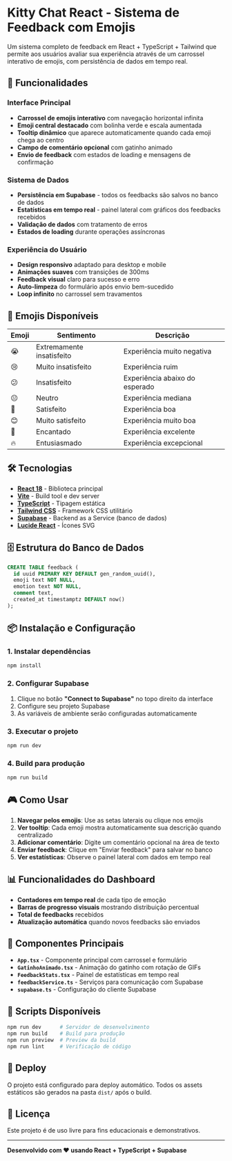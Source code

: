 # Kitty Chat React - Sistema de Feedback com Emojis

Um sistema completo de feedback em React + TypeScript + Tailwind que permite aos usuários avaliar sua experiência através de um carrossel interativo de emojis, com persistência de dados em tempo real.

## 🎯 Funcionalidades

### Interface Principal
- **Carrossel de emojis interativo** com navegação horizontal infinita
- **Emoji central destacado** com bolinha verde e escala aumentada
- **Tooltip dinâmico** que aparece automaticamente quando cada emoji chega ao centro
- **Campo de comentário opcional** com gatinho animado
- **Envio de feedback** com estados de loading e mensagens de confirmação

### Sistema de Dados
- **Persistência em Supabase** - todos os feedbacks são salvos no banco de dados
- **Estatísticas em tempo real** - painel lateral com gráficos dos feedbacks recebidos
- **Validação de dados** com tratamento de erros
- **Estados de loading** durante operações assíncronas

### Experiência do Usuário
- **Design responsivo** adaptado para desktop e mobile
- **Animações suaves** com transições de 300ms
- **Feedback visual** claro para sucesso e erro
- **Auto-limpeza** do formulário após envio bem-sucedido
- **Loop infinito** no carrossel sem travamentos

## 🎨 Emojis Disponíveis

| Emoji | Sentimento | Descrição |
|-------|------------|-----------|
| 😭 | Extremamente insatisfeito | Experiência muito negativa |
| 😢 | Muito insatisfeito | Experiência ruim |
| 😕 | Insatisfeito | Experiência abaixo do esperado |
| 😐 | Neutro | Experiência mediana |
| 🙂 | Satisfeito | Experiência boa |
| 😊 | Muito satisfeito | Experiência muito boa |
| 🤩 | Encantado | Experiência excelente |
| 🔥 | Entusiasmado | Experiência excepcional |

## 🛠️ Tecnologias

- **[React 18](https://reactjs.org/)** - Biblioteca principal
- **[Vite](https://vitejs.dev/)** - Build tool e dev server
- **[TypeScript](https://www.typescriptlang.org/)** - Tipagem estática
- **[Tailwind CSS](https://tailwindcss.com/)** - Framework CSS utilitário
- **[Supabase](https://supabase.com/)** - Backend as a Service (banco de dados)
- **[Lucide React](https://lucide.dev/)** - Ícones SVG

## 🗄️ Estrutura do Banco de Dados

```sql
CREATE TABLE feedback (
  id uuid PRIMARY KEY DEFAULT gen_random_uuid(),
  emoji text NOT NULL,
  emotion text NOT NULL,
  comment text,
  created_at timestamptz DEFAULT now()
);
```

## 📦 Instalação e Configuração

### 1. Instalar dependências
```bash
npm install
```

### 2. Configurar Supabase
1. Clique no botão **"Connect to Supabase"** no topo direito da interface
2. Configure seu projeto Supabase
3. As variáveis de ambiente serão configuradas automaticamente

### 3. Executar o projeto
```bash
npm run dev
```

### 4. Build para produção
```bash
npm run build
```

## 🎮 Como Usar

1. **Navegar pelos emojis**: Use as setas laterais ou clique nos emojis
2. **Ver tooltip**: Cada emoji mostra automaticamente sua descrição quando centralizado
3. **Adicionar comentário**: Digite um comentário opcional na área de texto
4. **Enviar feedback**: Clique em "Enviar feedback" para salvar no banco
5. **Ver estatísticas**: Observe o painel lateral com dados em tempo real

## 📊 Funcionalidades do Dashboard

- **Contadores em tempo real** de cada tipo de emoção
- **Barras de progresso visuais** mostrando distribuição percentual
- **Total de feedbacks** recebidos
- **Atualização automática** quando novos feedbacks são enviados

## 🎨 Componentes Principais

- **`App.tsx`** - Componente principal com carrossel e formulário
- **`GatinhoAnimado.tsx`** - Animação do gatinho com rotação de GIFs
- **`FeedbackStats.tsx`** - Painel de estatísticas em tempo real
- **`feedbackService.ts`** - Serviços para comunicação com Supabase
- **`supabase.ts`** - Configuração do cliente Supabase

## 🔧 Scripts Disponíveis

```bash
npm run dev      # Servidor de desenvolvimento
npm run build    # Build para produção
npm run preview  # Preview da build
npm run lint     # Verificação de código
```

## 🚀 Deploy

O projeto está configurado para deploy automático. Todos os assets estáticos são gerados na pasta `dist/` após o build.

## 📝 Licença

Este projeto é de uso livre para fins educacionais e demonstrativos.

---

**Desenvolvido com ❤️ usando React + TypeScript + Supabase**